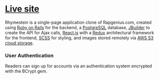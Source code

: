 # [Live site](https://rhymestein.herokuapp.com/#/)

Rhymestein is a single-page application clone of Rapgenius.com, created using [Ruby on Rails](https://rubyonrails.org/) for the backend, a [PostgreSQL](https://www.postgresql.org/) database, [JBuilder](https://rubygems.org/gems/jbuilder/versions/2.7.0) to create the API for Ajax calls, [React.js](https://reactjs.org/) with a [Redux](https://redux.js.org/) architectural framework for the frontend, [SCSS](https://sass-lang.com/documentation/syntax) for styling, and images stored remotely via [AWS S3 cloud storage](https://aws.amazon.com/).

<!-- ![](giphylink.gif) -->

<!-- # Table of Contents
* [Features and Implementation](#features-and-implementation)
* [Design Documents](#design-documents)
* [User Authentication](#user-authentication) -->

<!-- ## Features and Implementation
As on Rapgenius.com, -->

<!-- ## Design Documents
* [Schema](https://github.com/stellaywong/Albert1/wiki/Schema)
* [MVP List](https://github.com/stellaywong/Albert1/wiki/MVPs)
* [Sample State](https://github.com/stellaywong/Albert1/wiki/Sample-State)
* [Backend Routes](https://github.com/stellaywong/Albert1/wiki/Backend-Routes)
* [Frontend Routes](https://github.com/stellaywong/Albert1/wiki/Frontend-Routes) -->

### User Authentication
Readers can sign up for accounts via an authentication system encrypted with the BCrypt gem.
